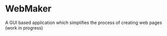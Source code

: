 # WebMaker
A GUI based application which simplifies the process of creating web pages (work in progress)
